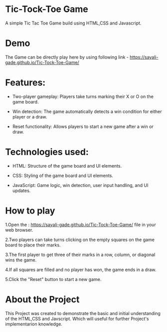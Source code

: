# Tic-Tock-Toe Game
A simple Tic Tac Toe Game build using HTML,CSS and Javascript.

# Demo

The Game can be directly play here by using following link -
https://sayali-gade.github.io/Tic-Tock-Toe-Game/

# Features: 
 
* Two-player gameplay: Players take turns marking their X or O on the game board.
 
* Win detection: The game automatically detects a win condition for either player or a draw.
 
* Reset functionality: Allows players to start a new game after a win or draw.

# Technologies used: 
 
* HTML: Structure of the game board and UI elements.
 
* CSS: Styling of the game board and UI elements.
 
* JavaScript: Game logic, win detection, user input handling, and UI updates.

# How to play

1.Open the :
https://sayali-gade.github.io/Tic-Tock-Toe-Game/  file in your web browser.
 
2.Two players can take turns clicking on the empty squares on the game board to place their marks.
 
3.The first player to get three of their marks in a row, column, or diagonal wins the game.
 
4.If all squares are filled and no player has won, the game ends in a draw.
 
5.Click the "Reset" button to start a new game.

# About the Project

This Project was created to demonstrate the basic and initial understanding of the HTML,CSS and Javscript. Which will useful for further Project's implementarion knowledge.

 
